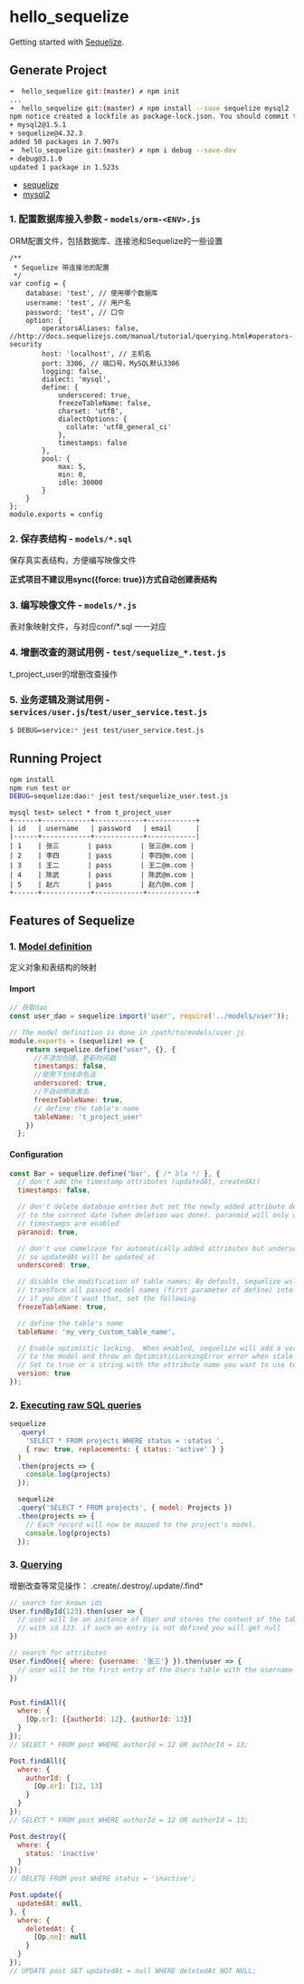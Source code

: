 # hello_sequelize

Getting started with [Sequelize](http://wiki.li3huo.com/NodeJS_ORM_Solutions#Sequelize).

## Generate Project

```bash
➜  hello_sequelize git:(master) ✗ npm init
...
➜  hello_sequelize git:(master) ✗ npm install --save sequelize mysql2
npm notice created a lockfile as package-lock.json. You should commit this file.
+ mysql2@1.5.1
+ sequelize@4.32.3
added 50 packages in 7.907s
➜  hello_sequelize git:(master) ✗ npm i debug --save-dev
+ debug@3.1.0
updated 1 package in 1.523s
```

* [sequelize](https://www.npmjs.com/package/sequelize)
* [mysql2](https://www.npmjs.com/package/mysql2)

### 1. 配置数据库接入参数 - `models/orm-<ENV>.js`
ORM配置文件，包括数据库、连接池和Sequelize的一些设置

```JS
/**
 * Sequelize 带连接池的配置
 */
var config = {
    database: 'test', // 使用哪个数据库
    username: 'test', // 用户名
    password: 'test', // 口令
    option: {
        operatorsAliases: false, //http://docs.sequelizejs.com/manual/tutorial/querying.html#operators-security
        host: 'localhost', // 主机名
        port: 3306, // 端口号，MySQL默认3306
        logging: false,
        dialect: 'mysql',
        define: {
            underscored: true,
            freezeTableName: false,
            charset: 'utf8',
            dialectOptions: {
              collate: 'utf8_general_ci'
            },
            timestamps: false
        },
        pool: {
            max: 5,
            min: 0,
            idle: 30000
        }
    }
};
module.exports = config
```
### 2. 保存表结构 - `models/*.sql`
保存真实表结构，方便编写映像文件

**正式项目不建议用sync({force: true})方式自动创建表结构**

### 3. 编写映像文件 - `models/*.js`
表对象映射文件，与对应conf/*.sql 一一对应

### 4. 增删改查的测试用例 - `test/sequelize_*.test.js`
t_project_user的增删改查操作

### 5. 业务逻辑及测试用例 - `services/user.js`/`test/user_service.test.js`

```bash
$ DEBUG=service:* jest test/user_service.test.js
```

## Running Project

```bash
npm install
npm run test or
DEBUG=sequelize:dao:* jest test/sequelize_user.test.js
```

```mysql
mysql test> select * from t_project_user
+------+------------+------------+------------+
| id   | username   | password   | email      |
|------+------------+------------+------------|
| 1    | 张三       | pass       | 张三@m.com |
| 2    | 李四       | pass       | 李四@m.com |
| 3    | 王二       | pass       | 王二@m.com |
| 4    | 陈武       | pass       | 陈武@m.com |
| 5    | 赵六       | pass       | 赵六@m.com |
+------+------------+------------+------------+
```

## Features of Sequelize

### 1. [Model definition](http://docs.sequelizejs.com/manual/tutorial/models-definition.html)
定义对象和表结构的映射

#### Import

```javascript
// 获取dao
const user_dao = sequelize.import('user', require('../models/user'));

// The model definition is done in /path/to/models/user.js
module.exports = (sequelize) => {
    return sequelize.define("user", {}, {
      //不添加创建、更新时间戳
      timestamps: false,
      //使用下划线命名法
      underscored: true,
      //不自动修改表名
      freezeTableName: true,
      // define the table's name
      tableName: 't_project_user'
    })
  };
```

#### Configuration

```javascript
const Bar = sequelize.define('bar', { /* bla */ }, {
  // don't add the timestamp attributes (updatedAt, createdAt)
  timestamps: false,

  // don't delete database entries but set the newly added attribute deletedAt
  // to the current date (when deletion was done). paranoid will only work if
  // timestamps are enabled
  paranoid: true,

  // don't use camelcase for automatically added attributes but underscore style
  // so updatedAt will be updated_at
  underscored: true,

  // disable the modification of table names; By default, sequelize will automatically
  // transform all passed model names (first parameter of define) into plural.
  // if you don't want that, set the following
  freezeTableName: true,

  // define the table's name
  tableName: 'my_very_custom_table_name',

  // Enable optimistic locking.  When enabled, sequelize will add a version count attribute
  // to the model and throw an OptimisticLockingError error when stale instances are saved.
  // Set to true or a string with the attribute name you want to use to enable.
  version: true
});
```

### 2. [Executing raw SQL queries](http://docs.sequelizejs.com/manual/installation/usage.html#executing-raw-sql-queries)

```javascript
sequelize
  .query(
    'SELECT * FROM projects WHERE status = :status ',
    { raw: true, replacements: { status: 'active' } }
  )
  .then(projects => {
    console.log(projects)
  });

  sequelize
  .query('SELECT * FROM projects', { model: Projects })
  .then(projects => {
    // Each record will now be mapped to the project's model.
    console.log(projects)
  });
```

### 3. [Querying](http://docs.sequelizejs.com/manual/tutorial/querying.html)
增删改查等常见操作： .create/.destroy/.update/.find*

```javascript
// search for known ids
User.findById(123).then(user => {
  // user will be an instance of User and stores the content of the table entry
  // with id 123. if such an entry is not defined you will get null
})

// search for attributes
User.findOne({ where: {username: '张三'} }).then(user => {
  // user will be the first entry of the Users table with the username '张三' || null
})


Post.findAll({
  where: {
    [Op.or]: [{authorId: 12}, {authorId: 13}]
  }
});
// SELECT * FROM post WHERE authorId = 12 OR authorId = 13;

Post.findAll({
  where: {
    authorId: {
      [Op.or]: [12, 13]
    }
  }
});
// SELECT * FROM post WHERE authorId = 12 OR authorId = 13;

Post.destroy({
  where: {
    status: 'inactive'
  }
});
// DELETE FROM post WHERE status = 'inactive';

Post.update({
  updatedAt: null,
}, {
  where: {
    deletedAt: {
      [Op.ne]: null
    }
  }
});
// UPDATE post SET updatedAt = null WHERE deletedAt NOT NULL;
```